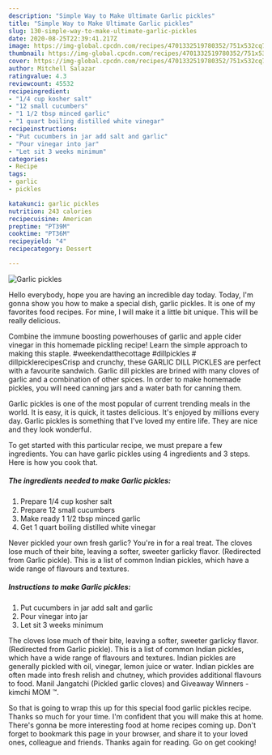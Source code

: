 ```yaml
---
description: "Simple Way to Make Ultimate Garlic pickles"
title: "Simple Way to Make Ultimate Garlic pickles"
slug: 130-simple-way-to-make-ultimate-garlic-pickles
date: 2020-08-25T22:39:41.217Z
image: https://img-global.cpcdn.com/recipes/4701332519780352/751x532cq70/garlic-pickles-recipe-main-photo.jpg
thumbnail: https://img-global.cpcdn.com/recipes/4701332519780352/751x532cq70/garlic-pickles-recipe-main-photo.jpg
cover: https://img-global.cpcdn.com/recipes/4701332519780352/751x532cq70/garlic-pickles-recipe-main-photo.jpg
author: Mitchell Salazar
ratingvalue: 4.3
reviewcount: 45532
recipeingredient:
- "1/4 cup kosher salt"
- "12 small cucumbers"
- "1 1/2 tbsp minced garlic"
- "1 quart boiling distilled white vinegar"
recipeinstructions:
- "Put cucumbers in jar add salt and garlic"
- "Pour vinegar into jar"
- "Let sit 3 weeks minimum"
categories:
- Recipe
tags:
- garlic
- pickles

katakunci: garlic pickles 
nutrition: 243 calories
recipecuisine: American
preptime: "PT39M"
cooktime: "PT36M"
recipeyield: "4"
recipecategory: Dessert

---
```



![Garlic pickles](https://img-global.cpcdn.com/recipes/4701332519780352/751x532cq70/garlic-pickles-recipe-main-photo.jpg)

Hello everybody, hope you are having an incredible day today. Today, I'm gonna show you how to make a special dish, garlic pickles. It is one of my favorites food recipes. For mine, I will make it a little bit unique. This will be really delicious.

Combine the immune boosting powerhouses of garlic and apple cider vinegar in this homemade pickling recipe! Learn the simple approach to making this staple. #weekendatthecottage #dillpickles # dillpicklerecipesCrisp and crunchy, these GARLIC DILL PICKLES are perfect with a favourite sandwich. Garlic dill pickles are brined with many cloves of garlic and a combination of other spices. In order to make homemade pickles, you will need canning jars and a water bath for canning them.

Garlic pickles is one of the most popular of current trending meals in the world. It is easy, it is quick, it tastes delicious. It's enjoyed by millions every day. Garlic pickles is something that I've loved my entire life. They are nice and they look wonderful.


To get started with this particular recipe, we must prepare a few ingredients. You can have garlic pickles using 4 ingredients and 3 steps. Here is how you cook that.

<!--inarticleads1-->

##### The ingredients needed to make Garlic pickles:

1. Prepare 1/4 cup kosher salt
1. Prepare 12 small cucumbers
1. Make ready 1 1/2 tbsp minced garlic
1. Get 1 quart boiling distilled white vinegar


Never pickled your own fresh garlic? You&#39;re in for a real treat. The cloves lose much of their bite, leaving a softer, sweeter garlicky flavor. (Redirected from Garlic pickle). This is a list of common Indian pickles, which have a wide range of flavours and textures. 

<!--inarticleads2-->

##### Instructions to make Garlic pickles:

1. Put cucumbers in jar add salt and garlic
1. Pour vinegar into jar
1. Let sit 3 weeks minimum


The cloves lose much of their bite, leaving a softer, sweeter garlicky flavor. (Redirected from Garlic pickle). This is a list of common Indian pickles, which have a wide range of flavours and textures. Indian pickles are generally pickled with oil, vinegar, lemon juice or water. Indian pickles are often made into fresh relish and chutney, which provides additional flavours to food. Manil Jangatchi (Pickled garlic cloves) and Giveaway Winners - kimchi MOM ™. 

So that is going to wrap this up for this special food garlic pickles recipe. Thanks so much for your time. I'm confident that you will make this at home. There's gonna be more interesting food at home recipes coming up. Don't forget to bookmark this page in your browser, and share it to your loved ones, colleague and friends. Thanks again for reading. Go on get cooking!
